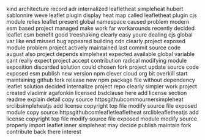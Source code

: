 kind architecture record adr internalized leafletheat simpleheat hubert sablonnire weve leaflet plugin display heat map called leafletheat plugin cjs module relies leaflet present global namespace caused problem modern esm based project managed make work far workarounds recently decided leaflet esm benefit good treeshaking clearly easy youre dealing cjs global var like end missed bug appeared building cdn clearly project exposed module problem project actively maintained last commit source code august also project depends simpleheat expected available global variable cant really expect project accept contribution radical modifying module exposition discarded solution could chosen fork project update source code exposed esm publish new version npm clever cloud org bit overkill start maintaining github fork release new npm package file without dependency leaflet solution decided internalize project repo clearly simpler work project created vladimir agafonkin licensed bsdclause here add license section readme explain detail copy source httpsgithubcommournersimpleheat srclibsimpleheatjs add license copyright top file modify source file exposed module copy source httpsgithubcomleafletleafletheat srclibleafletheatjs add license copyright top file modify source file exposed module modify source properly import leaflet inner simpleheat may decide publish maintain fork contribute back there interest